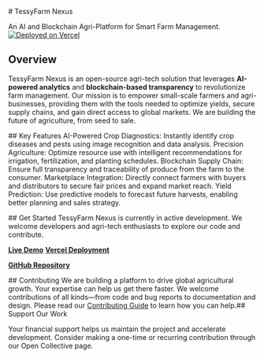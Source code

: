 ​# TessyFarm Nexus

​An AI and Blockchain Agri-Platform for Smart Farm Management.
​[![Deployed on Vercel](https://img.shields.io/badge/Deployed%20on-Vercel-black?style=for-the-badge&logo=vercel)](https://vercel.com/prince-adewumi-adewale/tessyfarm-nexus)
​
## Overview
​TessyFarm Nexus is an open-source agri-tech solution that leverages **AI-powered analytics** and **blockchain-based transparency** to revolutionize farm management. Our mission is to empower small-scale farmers and agri-businesses, providing them with the tools needed to optimize yields, secure supply chains, and gain direct access to global markets. We are building the future of agriculture, from seed to sale.

​## Key Features
​AI-Powered Crop Diagnostics: Instantly identify crop diseases and pests using image recognition and data analysis.
​Precision Agriculture: Optimize resource use with intelligent recommendations for irrigation, fertilization, and planting schedules.
​Blockchain Supply Chain: Ensure full transparency and traceability of produce from the farm to the consumer.
​Marketplace Integration: Directly connect farmers with buyers and distributors to secure fair prices and expand market reach.
​Yield Prediction: Use predictive models to forecast future harvests, enabling better planning and sales strategy.

​## Get Started
​TessyFarm Nexus is currently in active development. We welcome developers and agri-tech enthusiasts to explore our code and contribute.

​**[Live Demo](https://oracle69.com/tessyfarm-nexus)**
**[Vercel Deployment](https://vercel.com/prince-adewumi-adewale/tessyfarm-nexus)**

**[GitHub Repository](https://github.com/Oracle69digitalmarketing/TessyFarm-Nexus)**

​## Contributing
​We are building a platform to drive global agricultural growth. Your expertise can help us get there faster. We welcome contributions of all kinds—from code and bug reports to documentation and design. Please read our [Contributing Guide](CONTRIBUTING.md) to learn how you can help.
​## Support Our Work

​Your financial support helps us maintain the project and accelerate development. Consider making a one-time or recurring contribution through our Open Collective page.
